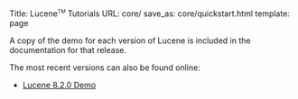 Title: Lucene<span style="vertical-align: super; font-size: xx-small">TM</span> Tutorials
URL: core/
save_as: core/quickstart.html
template: page

A copy of the demo for each version of Lucene is included
in the documentation for that release.

The most recent versions can also be found online:

<!-- why doesn't include "/pages/latestversion.md"  work here? -->
- <a href="8_2_0/demo/overview-summary.html#overview_description">Lucene 8.2.0 Demo</a>
